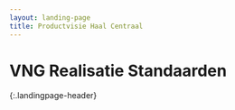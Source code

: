 ```yaml
---
layout: landing-page
title: Productvisie Haal Centraal
---
```

# VNG Realisatie Standaarden
{:.landingpage-header}


